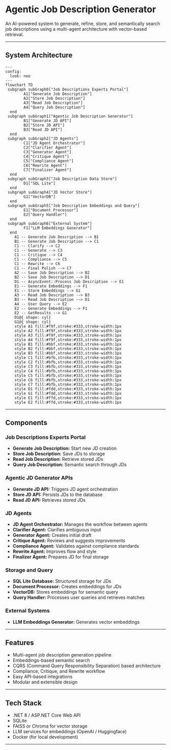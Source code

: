 
# Agentic Job Description Generator

An AI-powered system to generate, refine, store, and semantically search job descriptions using a multi-agent architecture with vector-based retrieval.

---

## System Architecture

```mermaid
---
config:
  look: neo
---
flowchart TD
 subgraph subGraph0["Job Descriptions Experts Portal"]
        A1["Generate Job Description"]
        A2["Store Job Description"]
        A3["Read Job Description"]
        A4["Query Job Description"]
  end
 subgraph subGraph1["Agentic Job Description Generator"]
        B1["Generate JD API"]
        B2["Store JD API"]
        B3["Read JD API"]
  end
 subgraph subGraph2["JD Agents"]
        C1["JD Agent Orchestrator"]
        C2["Clarifier Agent"]
        C3["Generator Agent"]
        C4["Critique Agent"]
        C5["Compliance Agent"]
        C6["Rewrite Agent"]
        C7["Finalizer Agent"]
  end
 subgraph subGraph3["Job Description Data Store"]
        D1["SQL Lite"]
  end
 subgraph subGraph4["JD Vector Store"]
        G1["VectorDB"]
  end
 subgraph subGraph5["Job Description Embeddings and Query"]
        E1["Document Processor"]
        E2["Query Handler"]
  end
 subgraph subGraph6["External System"]
        F1["LLM Embeddings Generator"]
  end
    A1 -- Generate Job Description --> B1
    B1 -- Generate Job Description --> C1
    C1 -- Clarify --> C2
    C1 -- Generate --> C3
    C1 -- Critique --> C4
    C1 -- Compliance --> C5
    C1 -- Rewrite --> C6
    C1 -- Final Polish --> C7
    A2 -- Save Job Description --> B2
    B2 -- Save Job Description --> D1
    D1 -- AsyncEvent::Process Job Description --> E1
    E1 -- Generate Embeddings --> F1
    E1 -- Store Embeddings --> G1
    A3 -- Read Job Description --> B3
    B3 -- Read Job Description --> D1
    A4 -- User Query --> E2
    E2 -- Generate Embeddings --> F1
    E2 -- GetResults --> G1
    D1@{ shape: cyl}
    G1@{ shape: cyl}
    style A1 fill:#f9f,stroke:#333,stroke-width:1px
    style A2 fill:#f9f,stroke:#333,stroke-width:1px
    style A3 fill:#f9f,stroke:#333,stroke-width:1px
    style A4 fill:#f9f,stroke:#333,stroke-width:1px
    style B1 fill:#bbf,stroke:#333,stroke-width:1px
    style B2 fill:#bbf,stroke:#333,stroke-width:1px
    style B3 fill:#bbf,stroke:#333,stroke-width:1px
    style C1 fill:#bfb,stroke:#333,stroke-width:1px
    style C2 fill:#bfb,stroke:#333,stroke-width:1px
    style C3 fill:#bfb,stroke:#333,stroke-width:1px
    style C4 fill:#bfb,stroke:#333,stroke-width:1px
    style C5 fill:#bfb,stroke:#333,stroke-width:1px
    style C6 fill:#bfb,stroke:#333,stroke-width:1px
    style C7 fill:#bfb,stroke:#333,stroke-width:1px
    style D1 fill:#fdd,stroke:#333,stroke-width:1px
    style G1 fill:#fdd,stroke:#333,stroke-width:1px
    style E1 fill:#ffd,stroke:#333,stroke-width:1px
    style E2 fill:#ffd,stroke:#333,stroke-width:1px
```

---

## Components

### Job Descriptions Experts Portal
- **Generate Job Description:** Start new JD creation
- **Store Job Description:** Save JDs to storage
- **Read Job Description:** Retrieve stored JDs
- **Query Job Description:** Semantic search through JDs

### Agentic JD Generator APIs
- **Generate JD API:** Triggers JD agent orchestration
- **Store JD API:** Persists JDs to the database
- **Read JD API:** Retrieves stored JDs

### JD Agents
- **JD Agent Orchestrator:** Manages the workflow between agents
- **Clarifier Agent:** Clarifies ambiguous input
- **Generator Agent:** Creates initial draft
- **Critique Agent:** Reviews and suggests improvements
- **Compliance Agent:** Validates against compliance standards
- **Rewrite Agent:** Improves flow and style
- **Finalizer Agent:** Prepares JD for final storage

### Storage and Query
- **SQL Lite Database:** Structured storage for JDs
- **Document Processor:** Creates embeddings for JDs
- **VectorDB:** Stores embeddings for semantic query
- **Query Handler:** Processes user queries and retrieves matches

### External Systems
- **LLM Embeddings Generator:** Generates vector embeddings 

---

## Features

- Multi-agent job description generation pipeline
- Embeddings-based semantic search
- CQRS (Command Query Responsibility Separation) based architecture
- Compliance, Critique, and Rewrite workflow
- Easy API-based integrations
- Modular and extensible design

---

## Tech Stack

- .NET 8 / ASP.NET Core Web API
- SQLite
- FAISS or Chroma for vector storage
- LLM services for embeddings (OpenAI / Huggingface)
- Docker (for local development)

---



